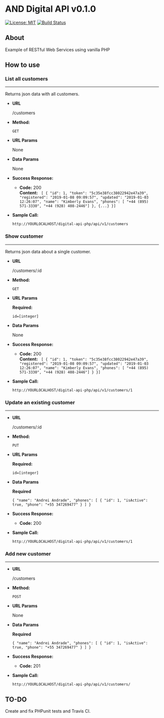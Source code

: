 # AND Digital API v0.1.0
[![License: MIT](https://img.shields.io/badge/License-MIT-yellow.svg)](https://opensource.org/licenses/MIT)
[![Build Status](https://travis-ci.com/andreipa/digital-api-php.svg?branch=master)](https://travis-ci.com/andreipa/digital-api-php)
## About
Example of RESTful Web Services using vanilla PHP
## How to use
### **List all customers**
----
  Returns json data with all customers.

* **URL**

  /customers

* **Method:**

  `GET`
  
*  **URL Params**

   None
   
* **Data Params**

  None

* **Success Response:**

  * **Code:** 200 <br />
    **Content:** `
[
    {
        "id": 1,
        "token": "5c35e38fcc38022942e47a39",
        "registered": "2019-01-08 09:09:57",
        "updated": "2019-01-03 12:26:07",
        "name": "Kimberly Evans",
        "phones": [
            "+44 (895) 571-3330",
            "+44 (928) 408-2446"]
    },
    {...}
}]`
 
* **Sample Call:**

  ```http://YOURLOCALHOST/digital-api-php/api/v1/customers```
  
### **Show customer**
----
  Returns json data about a single customer.

* **URL**

  /customers/:id

* **Method:**

  `GET`
  
*  **URL Params**

   **Required:**
 
   `id=[integer]`
  
* **Data Params**

  None

* **Success Response:**

  * **Code:** 200 <br />
    **Content:** `
[
    {
        "id": 1,
        "token": "5c35e38fcc38022942e47a39",
        "registered": "2019-01-08 09:09:57",
        "updated": "2019-01-03 12:26:07",
        "name": "Kimberly Evans",
        "phones": [
            "+44 (895) 571-3330",
            "+44 (928) 408-2446"]
    }
}]`
 
* **Sample Call:**

  ```http://YOURLOCALHOST/digital-api-php/api/v1/customers/1```

### **Update an existing customer**
----
* **URL**

  /customers/:id

* **Method:**

  `PUT`
  
*  **URL Params**

    **Required:**

   `id=[integer]`

* **Data Params**

    **Required**

    `{
          "name": "Andrei Andrade",
          "phones": [
            {
              "id": 1,
              "isActive": true,
              "phone": "+55 347269477"
            }
          ]
        }`

* **Success Response:**

  * **Code:** 200 <br />
     
* **Sample Call:**

  ```http://YOURLOCALHOST/digital-api-php/api/v1/customers/1```
  
### **Add new customer**
----
* **URL**

  /customers

* **Method:**

  `POST`
  
*  **URL Params**
    
    None
  
* **Data Params**

    **Required**

    `{
          "name": "Andrei Andrade",
          "phones": [
            {
              "id": 1,
              "isActive": true,
              "phone": "+55 347269477"
            }
          ]
        }`

* **Success Response:**

  * **Code:** 201 <br />
     
* **Sample Call:**

  ```http://YOURLOCALHOST/digital-api-php/api/v1/customers/```

## TO-DO
Create and fix PHPunit tests and Travis CI.
